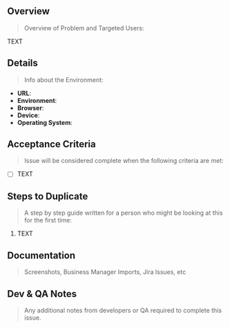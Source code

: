 Overview
---

> Overview of Problem and Targeted Users:

TEXT

Details
---

> Info about the Environment:

* **URL**:
* **Environment**:
* **Browser**:
* **Device**:
* **Operating System**:

Acceptance Criteria
---

> Issue will be considered complete when the following criteria are met:

- [ ] TEXT

Steps to Duplicate
---

> A step by step guide written for a person who might be looking at this for the first time:

1. TEXT

Documentation
---

> Screenshots, Business Manager Imports, Jira Issues, etc



Dev & QA Notes
---

> Any additional notes from developers or QA required to complete this issue.

